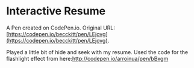 # Interactive Resume

A Pen created on CodePen.io. Original URL: [https://codepen.io/becckitt/pen/LEjovg](https://codepen.io/becckitt/pen/LEjovg).

Played a little bit of hide and seek with my resume. Used the code for the flashlight effect from here:http://codepen.io/arroinua/pen/bBxgm